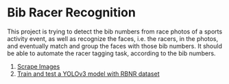 # Bib Racer Recognition

This project is trying to detect the bib numbers from race photos of a sports activity event, as well as recognize the faces, i.e. the racers, in the photos, and eventually match and group the faces with those bib numbers.  It should be able to automate the racer tagging task, according to the bib numbers.

1. [Scrape Images](https://www.vitaarca.net/post/tech/bib-racer-01-scrape-images/)
2. [Train and test a YOLOv3 model with RBNR dataset](https://www.vitaarca.net/post/tech/bib-racer-02-prepare-rbnr-data-for-yolo/)
